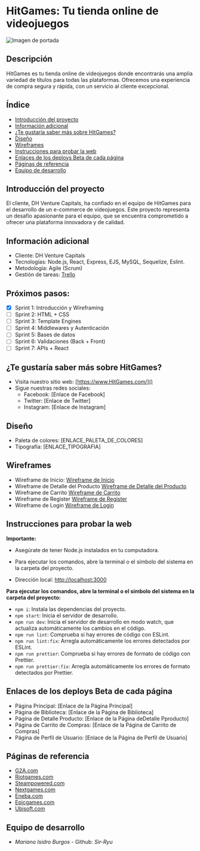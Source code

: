 # **HitGames: Tu tienda online de videojuegos**

![Imagen de portada](https://github.com/Sir-Ryu/Grupo-3-HitGames/blob/main/desings/logo_sprint1.png)

## Descripción

HitGames es tu tienda online de videojuegos donde encontrarás una amplia variedad de títulos para todas las plataformas. Ofrecemos una experiencia de compra segura y rápida, con un servicio al cliente excepcional.

## Índice

- [Introducción del proyecto](#introducción-del-proyecto)
- [Información adicional](#información-adicional)
- [¿Te gustaría saber más sobre HitGames?](#te-gustaria-saber-mas-sobre-hitgames)
- [Diseño](#diseño)
- [Wireframes](#wireframes)
- [Instrucciones para probar la web](#instrucciones-para-probar-la-web)
- [Enlaces de los deploys Beta de cada página](#enlaces-de-los-deploys-beta-de-cada-página)
- [Páginas de referencia](#paginas-de-referencia)
- [Equipo de desarrollo](#equipo-de-desarrollo)

## Introducción del proyecto

El cliente, DH Venture Capitals, ha confiado en el equipo de HitGames para el desarrollo de un e-commerce de videojuegos. Este proyecto representa un desafío apasionante para el equipo, que se encuentra comprometido a ofrecer una plataforma innovadora y de calidad.

## Información adicional

- Cliente: DH Venture Capitals
- Tecnologías: Node.js, React, Express, EJS, MySQL, Sequelize, Eslint.
- Metodología: Agile (Scrum)
- Gestión de tareas: [Trello](https://trello.com/b/tmSzMzyo/grupo-14-hitgames)

## Próximos pasos:

- [x] Sprint 1: Introducción y Wireframing
- [ ] Sprint 2: HTML + CSS
- [ ] Sprint 3: Template Engines
- [ ] Sprint 4: Middlewares y Autenticación
- [ ] Sprint 5: Bases de datos
- [ ] Sprint 6: Validaciones (Back + Front)
- [ ] Sprint 7: APIs + React

## ¿Te gustaría saber más sobre HitGames?

- Visita nuestro sitio web: [https://www.HitGames.com/]()
- Sigue nuestras redes sociales:
  - Facebook: [Enlace de Facebook]
  - Twitter: [Enlace de Twitter]
  - Instagram: [Enlace de Instagram]

## Diseño

- Paleta de colores: [ENLACE_PALETA_DE_COLORES]
- Tipografía: [ENLACE_TIPOGRAFIA]

## Wireframes

- Wireframe de Inicio: [Wireframe de Inicio](wireframe/Inicio.excalidraw.png)
- Wireframe de Detalle del Producto [Wireframe de Detalle del Producto](wireframe/Detalle%20del%20Producto.excalidraw.png)
- Wireframe de Carrito [Wireframe de Carrito](wireframe/Carrito.excalidraw.png)
- Wireframe de Register [Wireframe de Register](wireframe/Register.excalidraw.png)
- Wireframe de Login [Wireframe de Login](wireframe/Login.excalidraw.png)

## Instrucciones para probar la web

**Importante:**

- Asegúrate de tener Node.js instalados en tu computadora.
- Para ejecutar los comandos, abre la terminal o el símbolo del sistema en la carpeta del proyecto.

- Dirección local: [http://localhost:3000](http://localhost:3000)

**Para ejecutar los comandos, abre la terminal o el símbolo del sistema en la carpeta del proyecto:**

- `npm i`: Instala las dependencias del proyecto.
- `npm start`: Inicia el servidor de desarrollo.
- `npm run dev`: Inicia el servidor de desarrollo en modo watch, que actualiza automáticamente los cambios en el código.
- `npm run lint`: Comprueba si hay errores de código con ESLint.
- `npm run lint:fix`: Arregla automáticamente los errores detectados por ESLint.
- `npm run prettier`: Comprueba si hay errores de formato de código con Prettier.
- `npm run prettier:fix`: Arregla automáticamente los errores de formato detectados por Prettier.

## Enlaces de los deploys Beta de cada página

- Página Principal: [Enlace de la Página Principal]
- Página de Biblioteca: [Enlace de la Página de Biblioteca]
- Página de Detalle Producto: [Enlace de la Página deDetalle Pproducto]
- Página de Carrito de Compras: [Enlace de la Página de Carrito de Compras]
- Página de Perfil de Usuario: [Enlace de la Página de Perfil de Usuario]

## Páginas de referencia

- [G2A.com](https://www.g2a.com/es/)
- [Riotgames.com](https://www.riotgames.com/es00)
- [Steampowered.com](https://store.steampowered.com/)
- [Nextgames.com](https://nextgames.com.ar/)
- [Eneba.com](https://www.eneba.com/latam/)
- [Epicgames.com](https://store.epicgames.com/es-ES/)
- [Ubisoft.com](https://www.ubisoft.com/es-es/)

## Equipo de desarrollo

- _Mariano Isidro Burgos_ - Github: _Sir-Ryu_
